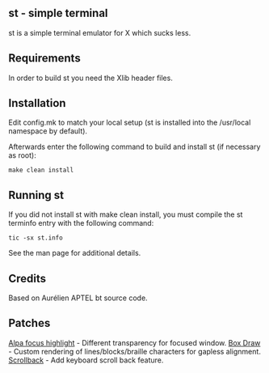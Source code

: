 st - simple terminal
--------------------
st is a simple terminal emulator for X which sucks less.


Requirements
------------
In order to build st you need the Xlib header files.


Installation
------------
Edit config.mk to match your local setup (st is installed into
the /usr/local namespace by default).

Afterwards enter the following command to build and install st (if
necessary as root):

    make clean install


Running st
----------
If you did not install st with make clean install, you must compile
the st terminfo entry with the following command:

    tic -sx st.info

See the man page for additional details.

Credits
-------
Based on Aurélien APTEL <aurelien dot aptel at gmail dot com> bt source code.

Patches
-------

[Alpa focus highlight](https://st.suckless.org/patches/alpha_focus_highlight/) - Different transparency for focused window.
[Box Draw](https://st.suckless.org/patches/boxdraw/) - Custom rendering of lines/blocks/braille characters for gapless alignment.
[Scrollback](https://st.suckless.org/patches/scrollback/) - Add keyboard scroll back feature.
